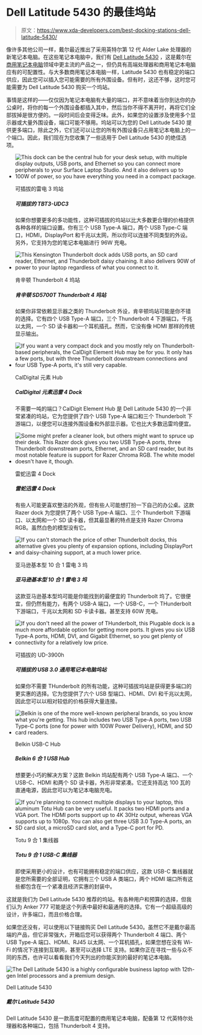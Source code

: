 # Dell Latitude 5430 的最佳坞站

> 原文：<https://www.xda-developers.com/best-docking-stations-dell-latitude-5430/>

像许多其他公司一样，戴尔最近推出了采用英特尔第 12 代 Alder Lake 处理器的新笔记本电脑。在这些笔记本电脑中，我们有 [Dell Latitude 5430](https://www.xda-developers.com/dell-latitude-5430/) ，这是戴尔在[商用笔记本电脑](https://www.xda-developers.com/best-business-laptops/)领域中更主流的产品之一，但仍具有高端处理器和商用笔记本电脑应有的可配置性。与大多数商用笔记本电脑一样，Latitude 5430 也有稳定的端口供应，因此您可以插入您可能需要的所有外围设备。但有时，这还不够，这时您可能需要为 Dell Latitude 5430 购买一个坞站。

事情是这样的——仅仅因为笔记本电脑有大量的端口，并不意味着当你到达你的办公桌时，将你的每一个外围设备都插入其中，然后当你不得不离开时，再将它们全部拔掉是很方便的。一段时间后会变得乏味。此外，如果您的设置涉及使用多个显示器或大量外围设备，端口可能不够用。坞站可以为您的 Dell Latitude 5430 提供更多端口，除此之外，它们还可以让您的所有外围设备只占用笔记本电脑上的一个端口。因此，我们现在为您收集了一些适用于 Dell Latitude 5430 的绝佳选项。

*   <picture>![This dock can be the central hub for your desk setup, with multiple display outputs, USB ports, and Ethernet so you can connect more peripherals to your Surface Laptop Studio. And it also delivers up to 100W of power, so you have everything you need in a compact package.](img/b05aa2c5cd94019dd2bd8dfd2b9e7c4e.png)</picture>

    可插拔的雷电 3 坞站

    ##### 可插拔的 TBT3-UDC3

    如果你想要更多的多功能性，这种可插拔的坞站以比大多数更合理的价格提供各种各样的端口设置。你有三个 USB Type-A 端口，两个 USB Type-C 端口，HDMI，DisplayPort 和千兆以太网，所以你可以连接不同类型的外设。另外，它支持为您的笔记本电脑进行 96W 充电。

*   <picture>![This Kensington Thunderbolt dock adds USB ports, an SD card reader, Ethernet, and Thunderbolt daisy chaining. It also delivers 90W of power to your laptop regardless of what you connect to it.](img/54a5d78ee55229eb1f48d740989a3567.png)</picture>

    肯辛顿 Thunderbolt 4 坞站

    ##### 肯辛顿 SD5700T Thunderbolt 4 坞站

    如果你非常依赖显示器之类的 Thunderbolt 外设，肯辛顿坞站可能是你不错的选择。它有四个 USB Type-A 端口，三个 Thunderbolt 4 下游端口，千兆以太网，一个 SD 读卡器和一个耳机插孔。然而，它没有像 HDMI 那样的传统显示输出。

*   <picture>![If you want a very compact dock and you mostly rely on Thunderbolt-based peripherals, the CalDigit Element Hub may be for you. It only has a few ports, but with three Thunderbolt downstream connections and four USB Type-A ports, it's still very capable.](img/3665552e8c4a431c101d9c0586ee5b96.png)</picture>

    CalDigital 元素 Hub

    ##### CalDigital 元素迅雷 4 Dock

    不需要一吨的端口？CalDigit Element Hub 是 Dell Latitude 5430 的一个非常紧凑的坞站，它为您提供了四个 USB Type-A 端口和三个 Thunderbolt 下游端口，以便您可以连接外围设备和外部显示器。它也比大多数迅雷坞便宜。

*   <picture>![Some might prefer a cleaner look, but others might want to spruce up their desk. This Razer dock gives you two USB Type-A ports, three Thunderbolt downstream ports, Ethernet, and an SD card reader, but its most notable feature is support for Razer Chroma RGB. The white model doesn't have it, though.](img/88c78b8769125d60bab35c59d382cb1f.png)</picture>

    雷蛇迅雷 4 Dock

    ##### 雷蛇迅雷 4 Dock

    有些人可能更喜欢整洁的外观，但有些人可能想打扮一下自己的办公桌。这款 Razer dock 为您提供了两个 USB Type-A 端口、三个 Thunderbolt 下游端口、以太网和一个 SD 读卡器，但其最显著的特点是支持 Razer Chroma RGB。虽然白色的模型没有它。

*   <picture>![If you can't stomach the price of other Thunderbolt docks, this alternative gives you plenty of expansion options, including DisplayPort and daisy-chaining support, at a much lower price.](img/6ddac4625becca49b73204fab0689572.png)</picture>

    亚马逊基本型 10 合 1 雷电 3 坞

    ##### 亚马逊基本型 10 合 1 雷电 3 坞

    这款亚马逊基本型坞可能是你能找到的最便宜的 Thunderbolt 坞了。它很便宜，但仍然有能力，有两个 USB-A 端口，一个 USB-C，一个 THunderbolt 下游端口，千兆以太网和 SD 卡读卡器。甚至支持 60W 充电。

*   <picture>![If you don't need all the power of THunderbolt, this Plugable dock is a much more affordable option for getting more ports. It gives you six USB Type-A ports, HDMI, DVI, and Gigabit Ethernet, so you get plenty of connectivity for a relatively low price.](img/e5d5286aa1583e8d79ff8db3e3b7b92a.png)</picture>

    可插拔的 UD-3900h

    ##### 可插拔的 USB 3.0 通用笔记本电脑坞站

    如果你不需要 THunderbolt 的所有功能，这种可插拔坞站是获得更多端口的更实惠的选择。它为您提供了六个 USB 型端口、HDMI、DVI 和千兆以太网，因此您可以以相对较低的价格获得大量连接。

*   <picture>![Belkin is one of the more well-known peripheral brands, so you know what you're getting. This hub includes two USB Type-A ports, two USB Type-C ports (one for power with 100W Power Delivery), HDMI, and SD card readers.](img/7cc4dd8474c4de3801b2a28df685f22d.png)</picture>

    Belkin USB-C Hub

    ##### Belkin 6 合 1 USB Hub

    想要更小巧的解决方案？这款 Belkin 坞站配有两个 USB Type-A 端口、一个 USB-C、HDMI 和两个 SD 读卡器，外形非常紧凑。它还支持高达 100 瓦的直通电源，因此您可以为笔记本电脑充电。

*   <picture>![If you're planning to connect multiple displays to your laptop, this aluminum Totu Hub can be very useful. It packs two HDMI ports and a VGA port. The HDMI ports support up to 4K 30Hz output, whereas VGA supports up to 1080p. You can also get three USB 3.0 Type-A ports, an SD card slot, a microSD card slot, and a Type-C port for PD.](img/97e090aeb1fe4b397504df609dfb43ad.png)</picture>

    Totu 9 合 1 集线器

    ##### Totu 9 合 1 USB-C 集线器

    即使采用更小的设计，也有可能拥有稳定的端口供应，这款 USB-C 集线器就是您所需要的全部证明，它拥有三个 USB A 类端口，两个 HDMI 端口所有这些都包含在一个紧凑且经济实惠的封装中。

这就是我们为 Dell Latitude 5430 推荐的坞站。有各种用户和预算的选择，但我们认为 Anker 777 可能是这个列表中最好和最通用的选择。它有一个超级高级的设计，许多端口，而且价格合理。

如果您还没有，可以使用以下链接购买 Dell Latitude 5430。虽然它不是戴尔最高端的产品，但它非常强大，开箱后您可以获得两个 Thunderbolt 4 端口、两个 USB Type-A 端口、HDMI、RJ45 以太网、一个耳机插孔，如果您想在没有 Wi-Fi 的情况下连接到互联网，甚至可以选择 LTE 支持。如果你正在寻找一些与众不同的东西，也许可以看看我们今天列出的你能买到的最好的笔记本电脑。

 <picture>![The Dell Latitude 5430 is a highly configurable business laptop with 12th-gen Intel processors and a premium design.](img/913e277ea38ff546f240b5cc9d6face9.png)</picture> 

Dell Latitude 5430

##### 戴尔 Latitude 5430

Dell Latitude 5430 是一款高度可配置的商用笔记本电脑，配备第 12 代英特尔处理器和各种端口，包括 Thunderbolt 4 支持。
